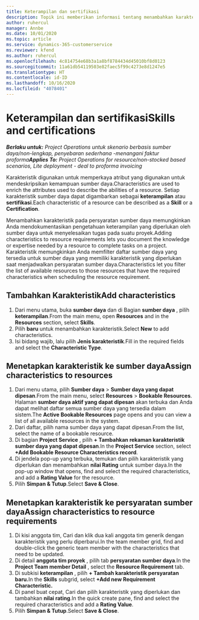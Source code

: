 ```yaml
---
title: Keterampilan dan sertifikasi
description: Topik ini memberikan informasi tentang menambahkan karakteristik keterampilan dan sertifikasi ke sumber daya.
author: ruhercul
manager: Annbe
ms.date: 10/01/2020
ms.topic: article
ms.service: dynamics-365-customerservice
ms.reviewer: kfend
ms.author: ruhercul
ms.openlocfilehash: 4c814754e68b3a1a8bf8784434d45010bf8d0123
ms.sourcegitcommit: 11a61db54119503e82faec5f99c4273e8d1247e5
ms.translationtype: HT
ms.contentlocale: id-ID
ms.lasthandoff: 10/16/2020
ms.locfileid: "4078401"
---
```

# <a name="skills-and-certifications"></a><span data-ttu-id="a83c3-103">Keterampilan dan sertifikasi</span><span class="sxs-lookup"><span data-stu-id="a83c3-103">Skills and certifications</span></span>
<span data-ttu-id="a83c3-104">_**Berlaku untuk:** Project Operations untuk skenario berbasis sumber daya/non-lengkap, penyebaran sederhana -menangani faktur proforma_</span><span class="sxs-lookup"><span data-stu-id="a83c3-104">_**Applies To:** Project Operations for resource/non-stocked based scenarios, Lite deployment - deal to proforma invoicing_</span></span>

<span data-ttu-id="a83c3-105">Karakteristik digunakan untuk memperkaya atribut yang digunakan untuk mendeskripsikan kemampuan sumber daya.</span><span class="sxs-lookup"><span data-stu-id="a83c3-105">Characteristics are used to enrich the attributes used to describe the abilities of a resource.</span></span> <span data-ttu-id="a83c3-106">Setiap karakteristik sumber daya dapat digambarkan sebagai **keterampilan** atau **sertifikasi**.</span><span class="sxs-lookup"><span data-stu-id="a83c3-106">Each characteristic of a resource can be described as a **Skill** or a **Certification**.</span></span>

<span data-ttu-id="a83c3-107">Menambahkan karakteristik pada persyaratan sumber daya memungkinkan Anda mendokumentasikan pengetahuan keterampilan yang diperlukan oleh sumber daya untuk menyelesaikan tugas pada suatu proyek.</span><span class="sxs-lookup"><span data-stu-id="a83c3-107">Adding characteristics to resource requirements lets you document the knowledge or expertise needed by a resource to complete tasks on a project.</span></span> <span data-ttu-id="a83c3-108">Karakteristik memungkinkan Anda memfilter daftar sumber daya yang tersedia untuk sumber daya yang memiliki karakteristik yang diperlukan saat menjadwalkan persyaratan sumber daya.</span><span class="sxs-lookup"><span data-stu-id="a83c3-108">Characteristics let you filter the list of available resources to those resources that have the required characteristics when scheduling the resource requirement.</span></span>

## <a name="add-characteristics"></a><span data-ttu-id="a83c3-109">Tambahkan Karakteristik</span><span class="sxs-lookup"><span data-stu-id="a83c3-109">Add characteristics</span></span>

1. <span data-ttu-id="a83c3-110">Dari menu utama, buka **sumber daya** dan di Bagian **sumber daya** , pilih **keterampilan**.</span><span class="sxs-lookup"><span data-stu-id="a83c3-110">From the main menu, open **Resources** and in the **Resources** section, select **Skills**.</span></span>
2. <span data-ttu-id="a83c3-111">Pilih **baru** untuk menambahkan karakteristik.</span><span class="sxs-lookup"><span data-stu-id="a83c3-111">Select **New** to add characteristics.</span></span>
3. <span data-ttu-id="a83c3-112">Isi bidang wajib, lalu pilih **Jenis karakteristik**.</span><span class="sxs-lookup"><span data-stu-id="a83c3-112">Fill in the required fields and select the **Characteristic Type**.</span></span>

## <a name="assign-characteristics-to-resources"></a><span data-ttu-id="a83c3-113">Menetapkan karakteristik ke sumber daya</span><span class="sxs-lookup"><span data-stu-id="a83c3-113">Assign characteristics to resources</span></span>

1. <span data-ttu-id="a83c3-114">Dari menu utama, pilih **Sumber daya** > **Sumber daya yang dapat dipesan**.</span><span class="sxs-lookup"><span data-stu-id="a83c3-114">From the main menu, select **Resources** > **Bookable Resources**.</span></span> <span data-ttu-id="a83c3-115">Halaman **sumber daya aktif yang dapat dipesan** akan terbuka dan Anda dapat melihat daftar semua sumber daya yang tersedia dalam sistem.</span><span class="sxs-lookup"><span data-stu-id="a83c3-115">The **Active Bookable Resources** page opens and you can view a list of all available resources in the system.</span></span>
2. <span data-ttu-id="a83c3-116">Dari daftar, pilih nama sumber daya yang dapat dipesan.</span><span class="sxs-lookup"><span data-stu-id="a83c3-116">From the list, select the name of a bookable resource.</span></span>
3. <span data-ttu-id="a83c3-117">Di bagian **Project Service** , pilih **+ Tambahkan rekaman karakteristik sumber daya yang dapat dipesan**.</span><span class="sxs-lookup"><span data-stu-id="a83c3-117">In the **Project Service** section, select **+Add Bookable Resource Characteristics record**.</span></span>
4. <span data-ttu-id="a83c3-118">Di jendela pop-up yang terbuka, temukan dan pilih karakteristik yang diperlukan dan menambahkan **nilai Rating** untuk sumber daya.</span><span class="sxs-lookup"><span data-stu-id="a83c3-118">In the pop-up window that opens, find and select the required characteristics, and add a **Rating Value** for the resource.</span></span>
5. <span data-ttu-id="a83c3-119">Pilih **Simpan & Tutup**.</span><span class="sxs-lookup"><span data-stu-id="a83c3-119">Select **Save & Close**.</span></span>

## <a name="assign-characteristics-to-resource-requirements"></a><span data-ttu-id="a83c3-120">Menetapkan karakteristik ke persyaratan sumber daya</span><span class="sxs-lookup"><span data-stu-id="a83c3-120">Assign characteristics to resource requirements</span></span>

1. <span data-ttu-id="a83c3-121">Di kisi anggota tim, Cari dan klik dua kali anggota tim generik dengan karakteristik yang perlu diperbarui.</span><span class="sxs-lookup"><span data-stu-id="a83c3-121">In the team member grid, find and double-click the generic team member with the characteristics that need to be updated.</span></span>
2. <span data-ttu-id="a83c3-122">Di detail **anggota tim proyek** , pilih tab **persyaratan sumber daya**.</span><span class="sxs-lookup"><span data-stu-id="a83c3-122">In the **Project Team member Detail** , select the **Resource Requirement** tab.</span></span>
3. <span data-ttu-id="a83c3-123">Di subkisi **keterampilan** , pilih **+ Tambah karakteristik persyaratan baru.**</span><span class="sxs-lookup"><span data-stu-id="a83c3-123">In the **Skills** subgrid, select **+Add new Requirement Characteristic.**</span></span>
4. <span data-ttu-id="a83c3-124">Di panel buat cepat, Cari dan pilih karakteristik yang diperlukan dan tambahkan **nilai rating**.</span><span class="sxs-lookup"><span data-stu-id="a83c3-124">In the quick create pane, find and select the required characteristics and add a **Rating Value**.</span></span>
5. <span data-ttu-id="a83c3-125">Pilih **Simpan & Tutup**.</span><span class="sxs-lookup"><span data-stu-id="a83c3-125">Select **Save & Close**.</span></span>